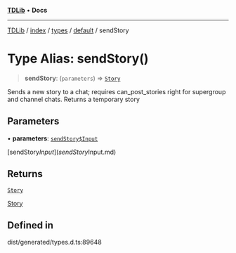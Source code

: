 [**TDLib**](../../../../../../README.md) • **Docs**

***

[TDLib](../../../../../../modules.md) / [index](../../../../../README.md) / [types](../../../README.md) / [default](../README.md) / sendStory

# Type Alias: sendStory()

> **sendStory**: (`parameters`) => [`Story`](Story-1.md)

Sends a new story to a chat; requires can_post_stories right for supergroup and channel chats. Returns a temporary story

## Parameters

• **parameters**: [`sendStory$Input`](sendStory$Input.md)

[sendStory$Input](sendStory$Input.md)

## Returns

[`Story`](Story-1.md)

[Story](Story-1.md)

## Defined in

dist/generated/types.d.ts:89648
